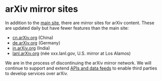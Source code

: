 arXiv mirror sites
==================

In addition to the [main site](https://arxiv.org), there are mirror sites for arXiv content. These are
updated daily but have fewer features than the main site:

-   [cn.arXiv.org](http://cn.arxiv.org/) (China)
-   [de.arXiv.org](http://de.arxiv.org/) (Germany)
-   [in.arXiv.org](http://in.arxiv.org/) (India)
-   [lanl.arXiv.org](http://lanl.arxiv.org/) (née xxx.lanl.gov, U.S. mirror at Los Alamos)


We are in the process of discontinuing the arXiv mirror network. We will continue to support and extend [APIs and data feeds](bulk_data.md) to enable third
parties to develop services over arXiv.
